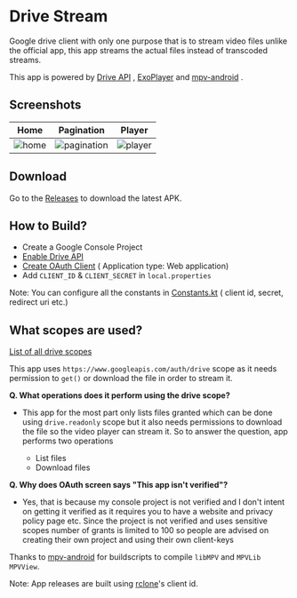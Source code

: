 # Drive Stream

Google drive client with only one purpose that is to stream video files unlike the official app,
this app streams the actual files instead of transcoded streams.

This app is powered by [Drive API](https://developers.google.com/drive/api)
, [ExoPlayer](https://github.com/google/ExoPlayer) and [mpv-android](https://github.com/mpv-android)
.

## Screenshots

Home|Pagination|Player
:-----:|:--------------:|:-----------:|
![home](https://user-images.githubusercontent.com/52543663/174775309-a40f70b1-f66d-413e-a2e2-10392b745e11.png) | ![pagination](https://user-images.githubusercontent.com/52543663/174775303-72179030-e769-4943-ab2f-ef9851053101.png) | ![player](https://user-images.githubusercontent.com/52543663/174775314-434db667-05e0-4af7-bdf6-5e33ba6e5152.png)

## Download

Go to the [Releases](https://github.com/itsZECHS/DriveStream/releases) to download the latest APK.

## How to Build?

- Create a Google Console Project
- [Enable Drive API](https://developers.google.com/drive/api/guides/enable-drive-api#enable_the_drive_api)
- [Create OAuth Client](https://console.developers.google.com/apis/credentials/oauthclient) (
  Application type:
  Web application)
- Add `CLIENT_ID` & `CLIENT_SECRET` in `local.properties`

Note: You can configure all the constants
in [Constants.kt](https://github.com/itszechs/DriveStream/blob/master/app/src/main/java/zechs/drive/stream/utils/util/Constants.kt) (
client id, secret, redirect uri etc.)

## What scopes are used?

[List of all drive scopes](https://developers.google.com/identity/protocols/oauth2/scopes#drive)

This app uses `https://www.googleapis.com/auth/drive` scope as it needs permission to `get()` or
download the file in order to stream it.

**Q. What operations does it perform using the drive scope?**

- This app for the most part only lists files granted which can be done using `drive.readonly` scope
  but it also needs permissions to download the file so the video player can stream it. So to answer
  the question, app performs two operations

    - List files
    - Download files

**Q. Why does OAuth screen says "This app isn't verified"?**

- Yes, that is because my console project is not verified and I don't intent on getting it verified
  as it requires you to have a website and privacy policy page etc. Since the project is not
  verified and uses sensitive scopes number of grants is limited to 100 so people are advised on
  creating their own project and using their own client-keys

Thanks to [mpv-android](https://github.com/mpv-android) for buildscripts to compile `libMPV`
and `MPVLib` `MPVView`.

Note: App releases are built using [rclone](https://github.com/rclone/rclone)'s client id.
